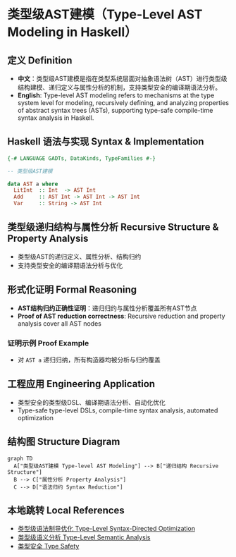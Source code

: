 # 类型级AST建模（Type-Level AST Modeling in Haskell）

## 定义 Definition

- **中文**：类型级AST建模是指在类型系统层面对抽象语法树（AST）进行类型级结构建模、递归定义与属性分析的机制，支持类型安全的编译期语法分析。
- **English**: Type-level AST modeling refers to mechanisms at the type system level for modeling, recursively defining, and analyzing properties of abstract syntax trees (ASTs), supporting type-safe compile-time syntax analysis in Haskell.

## Haskell 语法与实现 Syntax & Implementation

```haskell
{-# LANGUAGE GADTs, DataKinds, TypeFamilies #-}

-- 类型级AST建模

data AST a where
  LitInt  :: Int  -> AST Int
  Add     :: AST Int -> AST Int -> AST Int
  Var     :: String -> AST Int
```

## 类型级递归结构与属性分析 Recursive Structure & Property Analysis

- 类型级AST的递归定义、属性分析、结构归约
- 支持类型安全的编译期语法分析与优化

## 形式化证明 Formal Reasoning

- **AST结构归约正确性证明**：递归归约与属性分析覆盖所有AST节点
- **Proof of AST reduction correctness**: Recursive reduction and property analysis cover all AST nodes

### 证明示例 Proof Example

- 对 `AST a` 递归归纳，所有构造器均被分析与归约覆盖

## 工程应用 Engineering Application

- 类型安全的类型级DSL、编译期语法分析、自动化优化
- Type-safe type-level DSLs, compile-time syntax analysis, automated optimization

## 结构图 Structure Diagram

```mermaid
graph TD
  A["类型级AST建模 Type-level AST Modeling"] --> B["递归结构 Recursive Structure"]
  B --> C["属性分析 Property Analysis"]
  C --> D["语法归约 Syntax Reduction"]
```

## 本地跳转 Local References

- [类型级语法制导优化 Type-Level Syntax-Directed Optimization](../110-Type-Level-Syntax-Directed-Optimization/01-Type-Level-Syntax-Directed-Optimization-in-Haskell.md)
- [类型级语义分析 Type-Level Semantic Analysis](../111-Type-Level-Semantic-Analysis/01-Type-Level-Semantic-Analysis-in-Haskell.md)
- [类型安全 Type Safety](../14-Type-Safety/01-Type-Safety-in-Haskell.md)
